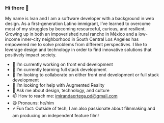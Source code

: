 ### Hi there 👋

My name is Ivan and I am a software developer with a background in web design. As a first-generation Latino immigrant, I’ve learned to overcome most of my struggles by becoming resourceful, curious, and resilient. Growing up in both an impoverished rural rancho in México and a low-income inner-city neighborhood in South Central Los Angeles has empowered me to solve problems from different perspectives. I like to leverage design and technology in order to find innovative solutions that positively impact society.

- 🔭 I’m currently working on front end development
- 🌱 I’m currently learning full stack development
- 👯 I’m looking to collaborate on either front end development or full stack development
- 🤔 I’m looking for help with Augmented Reality 
- 💬 Ask me about design, technology, and culture
- 📫 How to reach me: imirandaortega.pd@gmail.com
- 😄 Pronouns: he/him
- ⚡ Fun fact: Outside of tech, I am also passionate about filmmaking and am producing an independent feature film! 

